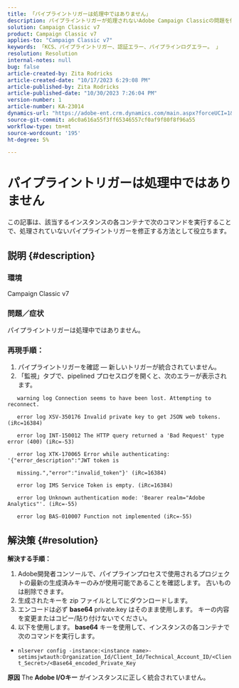 ```yaml
---
title: 「パイプライントリガーは処理中ではありません」
description: パイプライントリガーが処理されないAdobe Campaign Classicの問題を修正する方法を説明します。
solution: Campaign Classic v7
product: Campaign Classic v7
applies-to: "Campaign Classic v7"
keywords: 「KCS、パイプライントリガー、認証エラー、パイプラインログエラー。 」
resolution: Resolution
internal-notes: null
bug: false
article-created-by: Zita Rodricks
article-created-date: "10/17/2023 6:29:08 PM"
article-published-by: Zita Rodricks
article-published-date: "10/30/2023 7:26:04 PM"
version-number: 1
article-number: KA-23014
dynamics-url: "https://adobe-ent.crm.dynamics.com/main.aspx?forceUCI=1&pagetype=entityrecord&etn=knowledgearticle&id=38b6740c-1b6d-ee11-8df0-6045bd006239"
source-git-commit: a6c0a616a55f3ff65346557cf0af9f80f8f96a55
workflow-type: tm+mt
source-wordcount: '195'
ht-degree: 5%

---
```


# パイプライントリガーは処理中ではありません


この記事は、該当するインスタンスの各コンテナで次のコマンドを実行することで、処理されていないパイプライントリガーを修正する方法として役立ちます。

## 説明 {#description}


### <b>環境</b>

Campaign Classic v7



### <b>問題／症状</b>

パイプライントリガーは処理中ではありません。

### <b>再現手順：</b>

1. パイプライントリガーを確認 — 新しいトリガーが統合されていません。
2. 「監視」タブで、pipelined プロセスログを開くと、次のエラーが表示されます。




`   warning log Connection seems to have been lost. Attempting to reconnect.`

`   error log XSV-350176 Invalid private key to get JSON web tokens. (iRc=16384)`

`   error log INT-150012 The HTTP query returned a 'Bad Request' type error (400) (iRc=-53)`

`   error log XTK-170065 Error while authenticating: '{"error_description":"JWT token is`

`   missing.","error":"invalid_token"}' (iRc=16384)`

`   error log IMS Service Token is empty. (iRc=16384)`

`   error log Unknown authentication mode: 'Bearer realm="Adobe Analytics"'. (iRc=-55)`

`   error log BAS-010007 Function not implemented (iRc=-55)`


## 解決策 {#resolution}

<b>解決する手順：</b>
1. Adobe開発者コンソールで、パイプラインプロセスで使用されるプロジェクトの最新の生成済みキーのみが使用可能であることを確認します。 古いものは削除できます。
2. 生成されたキーを zip ファイルとしてにダウンロードします。
3. エンコードは必ず <b>base64</b> private.key はそのまま使用します。 キーの内容を変更またはコピー/貼り付けないでください。
4. 以下を使用します。<b> base64</b> キーを使用して、インスタンスの各コンテナで次のコマンドを実行します。


- `nlserver config -instance:<instance name>-setimsjwtauth:Organization_Id/Client_Id/Technical_Account_ID/<Client_Secret>/<Base64_encoded_Private_Key`

<b>原因</b>
The <b>Adobe I/Oキー</b> がインスタンスに正しく統合されていません。
